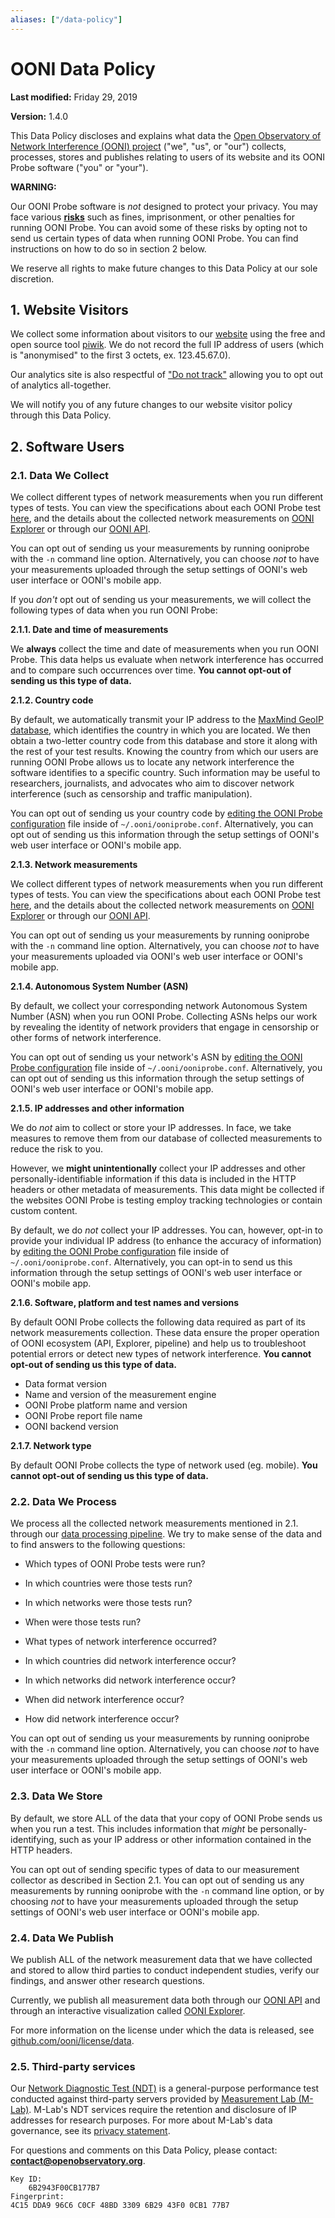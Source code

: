 ```yaml
---
aliases: ["/data-policy"]
---
```


# OONI Data Policy

**Last modified:** Friday 29, 2019

**Version:** 1.4.0

This Data Policy discloses and explains what data the [Open Observatory of Network Interference (OONI) project](https://ooni.org/) ("we", "us",
or "our") collects, processes, stores and publishes relating to users of its
website and its OONI Probe software ("you" or "your").

**WARNING:**

Our OONI Probe software is *not* designed to protect your privacy. You may face
various **[risks](https://ooni.org/about/risks/)** such as fines,
imprisonment, or other penalties for running OONI Probe. You can avoid some of
these risks by opting not to send us certain types of data when running
OONI Probe. You can find instructions on how to do so in section 2 below.

We reserve all rights to make future changes to this Data Policy at our sole
discretion. 

## 1. Website Visitors

We collect some information about visitors to our [website](https://ooni.org/) using
the free and open source tool [piwik](https://piwik.org). We do not record the
full IP address of users (which is "anonymised" to the first 3 octets, ex.
123.45.67.0).

Our analytics site is also respectful of ["Do not
track"](https://en.wikipedia.org/wiki/Do_Not_Track) allowing you to opt out of
analytics all-together.

We will notify you of any future changes to our website visitor policy through
this Data Policy.

## 2. Software Users

### 2.1. Data We Collect

We collect different types of network measurements when you run different types
of tests. You can view the specifications about each OONI Probe test
[here](https://github.com/ooni/spec), and the details about the
collected network measurements on [OONI Explorer](https://explorer.ooni.org/world/) or through our
[OONI API](https://api.ooni.io/).

You can opt out of sending us your measurements by running ooniprobe with the `-n`
command line option. Alternatively, you can choose *not* to have your
measurements uploaded through the setup settings of OONI's web user interface or
OONI's mobile app.

If you *don't* opt out of sending us your measurements, we will collect the
following types of data when you run OONI Probe:

**2.1.1. Date and time of measurements**

We **always** collect the time and date of measurements when you run OONI Probe.
This data helps us evaluate when network interference has occurred and to
compare such occurrences over time. **You cannot opt-out of sending us this type
of data.**

**2.1.2. Country code**

By default, we automatically transmit your IP address to the [MaxMind GeoIP database](https://www.maxmind.com/en/home), which identifies the country in
which you are located. We then obtain a two-letter country code from this
database and store it along with the rest of your test results. Knowing the
country from which our users are running OONI Probe allows us to locate any
network interference the software identifies to a specific country. Such
information may be useful to researchers, journalists, and advocates who aim to
discover network interference (such as censorship and traffic manipulation).

You can opt out of sending us your country code by [editing the OONI Probe configuration](https://github.com/ooni/probe-legacy#configuring-ooniprobe) file inside of `~/.ooni/ooniprobe.conf`. Alternatively, you can opt
out of sending us this information through the setup settings of OONI's web user
interface or OONI's mobile app.

**2.1.3. Network measurements**

We collect different types of network measurements when you run different types
of tests. You can view the specifications about each OONI Probe test
[here](https://github.com/ooni/spec), and the details about the
collected network measurements on [OONI Explorer](https://explorer.ooni.org/world/) or through our
[OONI API](https://api.ooni.io/).

You can opt out of sending us your measurements by running ooniprobe with the `-n`
command line option. Alternatively, you can choose *not* to have your
measurements uploaded via OONI's web user interface or OONI's mobile app.

**2.1.4. Autonomous System Number (ASN)**

By default, we collect your corresponding network Autonomous System Number (ASN)
when you run OONI Probe. Collecting ASNs helps our work by revealing the identity
of network providers that engage in censorship or other forms of network
interference.

You can opt out of sending us your network's ASN by [editing the OONI Probe configuration](https://github.com/ooni/probe-legacy#configuring-ooniprobe) file inside of `~/.ooni/ooniprobe.conf`. Alternatively, you can opt
out of sending us this information through the setup settings of OONI's web user
interface or OONI's mobile app.

**2.1.5. IP addresses and other information**

We do *not* aim to collect or store your IP addresses. In face, we take measures
to remove them from our database of collected measurements to reduce the risk to
you.

However, we **might unintentionally** collect your IP addresses and other
personally-identifiable information if this data is included in the HTTP headers
or other metadata of measurements. This data might be collected if the websites
OONI Probe is testing employ tracking technologies or contain custom content.

By default, we do *not* collect your IP addresses. You can, however, opt-in to
provide your individual IP address (to enhance the accuracy of information) by
[editing the OONI Probe configuration](https://github.com/ooni/probe-legacy#configuring-ooniprobe) file inside of `~/.ooni/ooniprobe.conf`.
Alternatively, you can opt-in to send us this information through the setup
settings of OONI's web user interface or OONI's mobile app.

**2.1.6. Software, platform and test names and versions**

By default OONI Probe collects the following data required as part of its
network measurements collection. These data ensure the proper operation of OONI
ecosystem (API, Explorer, pipeline) and help us to troubleshoot potential errors
or detect new types of network interference.
**You cannot opt-out of sending us this type of data.**

* Data format version
* Name and version of the measurement engine
* OONI Probe platform name and version
* OONI Probe report file name
* OONI backend version

**2.1.7. Network type**

By default OONI Probe collects the type of network used (eg. mobile).
**You cannot opt-out of sending us this type of data.**

### 2.2. Data We Process

We process all the collected network measurements mentioned in 2.1. through our
[data processing pipeline](https://github.com/TheTorProject/ooni-pipeline). We
try to make sense of the data and to find answers to the following questions:

* Which types of OONI Probe tests were run?

* In which countries were those tests run?

* In which networks were those tests run?

* When were those tests run?

* What types of network interference occurred?

* In which countries did network interference occur?

* In which networks did network interference occur?

* When did network interference occur?

* How did network interference occur?

You can opt out of sending us your measurements by running ooniprobe with the `-n`
command line option. Alternatively, you can choose *not* to have your
measurements uploaded through the setup settings of OONI's web user interface or
OONI's mobile app.

### 2.3. Data We Store

By default, we store ALL of the data that your copy of OONI Probe sends us when
you run a test. This includes information that *might* be personally-identifying,
such as your IP address or other information contained in the HTTP headers.

You can opt out of sending specific types of data to our measurement collector
as described in Section 2.1. You can opt out of sending us any measurements by
running ooniprobe with the `-n` command line option, or by choosing *not* to have
your measurements uploaded through the setup settings of OONI's web user
interface or OONI's mobile app.

### 2.4. Data We Publish

We publish ALL of the network measurement data that we have collected and stored
to allow third parties to conduct independent studies, verify our findings, and
answer other research questions.

Currently, we publish all measurement data both through our [OONI API](https://api.ooni.io/) and through an interactive
visualization called [OONI Explorer](https://explorer.ooni.org/world/).

For more information on the license under which the data is released, see
[github.com/ooni/license/data](https://github.com/ooni/license/tree/master/data).

### 2.5. Third-party services

Our [Network Diagnostic Test (NDT)](https://ooni.org/nettest/ndt/) is
a general-purpose performance test conducted against third-party servers
provided by [Measurement Lab (M-Lab)](https://www.measurementlab.net/). M-Lab's
NDT services require the retention and disclosure of IP addresses for research
purposes. For more about M-Lab's data governance, see its [privacy statement](https://www.measurementlab.net/privacy/).

For questions and comments on this Data Policy, please contact:
**contact@openobservatory.org**.

```
Key ID:
    6B2943F00CB177B7
Fingerprint:
4C15 DDA9 96C6 C0CF 48BD 3309 6B29 43F0 0CB1 77B7
```
